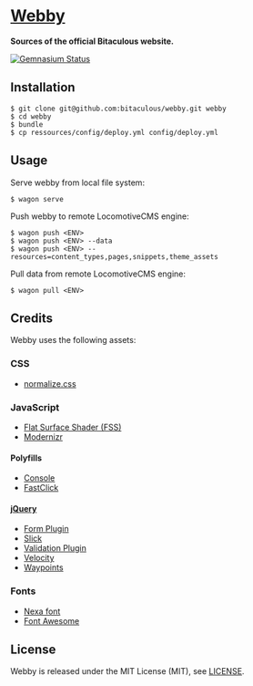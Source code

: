 [Webby]
=======

**Sources of the official Bitaculous website.**

[![Gemnasium Status][Gemnasium Badge]][Gemnasium]

Installation
------------

    $ git clone git@github.com:bitaculous/webby.git webby
    $ cd webby
    $ bundle
    $ cp ressources/config/deploy.yml config/deploy.yml

Usage
-----

Serve webby from local file system:

```shell
$ wagon serve
```

Push webby to remote LocomotiveCMS engine:

```shell
$ wagon push <ENV>
$ wagon push <ENV> --data
$ wagon push <ENV> --resources=content_types,pages,snippets,theme_assets
```

Pull data from remote LocomotiveCMS engine:

```shell
$ wagon pull <ENV>
```

Credits
-------

Webby uses the following assets:

### CSS

* [normalize.css]

### JavaScript

* [Flat Surface Shader (FSS)]
* [Modernizr]

#### Polyfills

* [Console]
* [FastClick]

#### [jQuery]

* [Form Plugin]
* [Slick]
* [Validation Plugin]
* [Velocity]
* [Waypoints]

### Fonts

* [Nexa font]
* [Font Awesome]

License
-------

Webby is released under the MIT License (MIT), see [LICENSE].

[Console]: https://github.com/h5bp/html5-boilerplate/blob/master/js/plugins.js "Avoid `console` errors in browsers that lack a console."
[FastClick]: https://github.com/ftlabs/fastclick "Polyfill to remove click delays on browsers with touch UIs."
[Flat Surface Shader (FSS)]: http://matthew.wagerfield.com/flat-surface-shader "Flat Surface Shader for rendering lit triangles to a number of contexts including WebGL, Canvas 2D and SVG."
[Font Awesome]: http://fortawesome.github.io/Font-Awesome "The iconic font and CSS toolkit"
[Form Plugin]: http://malsup.com/jquery/form "jQuery Form Plugin"
[Gemnasium Badge]: http://img.shields.io/gemnasium/bitaculous/webby.svg?style=flat "Gemnasium Badge"
[Gemnasium]: https://gemnasium.com/bitaculous/webby "Webby at Gemnasium"
[jQuery]: http://jquery.com "The Write Less, Do More, JavaScript Library."
[LICENSE]: https://raw.githubusercontent.com/bitaculous/webby/master/LICENSE "License"
[Modernizr]: http://modernizr.com "Modernizr is a JavaScript library that detects HTML5 and CSS3 features in the user’s browser."
[Nexa font]: http://fontfabric.com/nexa-font "Nexa font"
[normalize.css]: http://necolas.github.io/normalize.css "normalize.css"
[Slick]: http://kenwheeler.github.io/slick "The last carousel you'll ever need."
[Validation Plugin]: http://jqueryvalidation.org "Form validation made easy."
[Velocity]: http://velocityjs.org "Accelerated JavaScript animation."
[Waypoints]: http://imakewebthings.com/jquery-waypoints "Waypoints is a jQuery plugin that makes it easy to execute a function whenever you scroll to an element."
[Webby]: https://github.com/bitaculous/webby "Sources of the official Bitaculous website."
